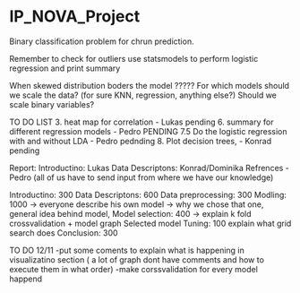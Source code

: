 # IP_NOVA_Project
Binary classification problem for chrun prediction.

Remember to check for outliers
use statsmodels to perform logistic regression and print summary

When skewed distribution boders the model ?????
For which models should we scale the data? (for sure KNN, regression, anything else?)
Should we scale binary variables?

TO DO LIST
3. heat map for correlation - Lukas pending
6. summary for different regression models - Pedro PENDING
7.5 Do the logistic regression with and without LDA - Pedro pednding
8. Plot decision trees, - Konrad pending 



Report:
Introductino: Lukas
Data Descriptons: Konrad/Dominika
Refrences - Pedro (all of us have to send input from where we have our knowledge)


Introductino: 300
Data Descriptons: 600
Data preprocessing: 300
Modling: 1000  -> everyone describe his own model -> why we chose that one, general idea behind model, 
Model selection: 400 -> explain k fold crossvalidation + model graph
Selected model Tuning: 100 explain what grid search does
Conclusion: 300


TO DO 12/11
-put some coments to explain what is happening in visualizatino section ( a lot of graph dont have comments and how to execute them in what order)
-make corssvalidation for every model happend 
